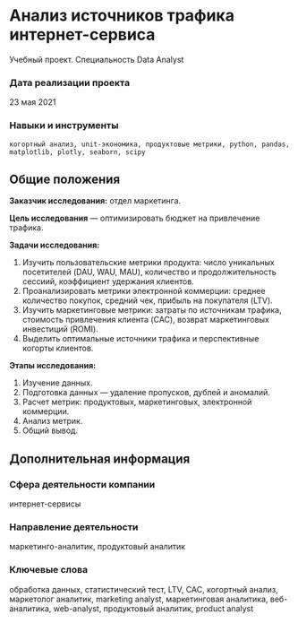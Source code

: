 # Анализ источников трафика интернет-сервиса
Учебный проект. Специальность Data Analyst

### Дата реализации проекта

23 мая 2021

### Навыки и инструменты

    когортный анализ, unit-экономика, продуктовые метрики, python, pandas, matplotlib, plotly, seaborn, scipy

## Общие положения

**Заказчик исследования:** отдел маркетинга.

**Цель исследования** — оптимизировать бюджет на привлечение трафика.

**Задачи исследования:**

1. Изучить пользовательские метрики продукта: число уникальных посетителей (DAU, WAU, MAU), количество и продолжительность сессиий, коэффициент удержания клиентов.
2. Проанализировать метрики электронной коммерции: среднее количество покупок, средний чек, прибыль на покупателя (LTV).
3. Изучить маркетинговые метрики: затраты по источникам трафика, стоимость привлечения клиента (CAC), возврат маркетинговых инвестиций (ROMI).
4. Выделить оптимальные источники трафика и перспективные когорты клиентов.

**Этапы исследования:**

1. Изучение данных.
2. Подготовка данных — удаление пропусков, дублей и аномалий.
3. Расчет метрик: продуктовых, маркетинговых, электронной коммерции.
4. Анализ метрик.
5. Общий вывод.

## Дополнительная информация

### Сфера деятельности компании

интернет-сервисы

### Направление деятельности

маркетинго-аналитик, продуктовый аналитик

### Ключевые слова

обработка данных, статистический тест, LTV, CAC, когортный анализ, маркетолог аналитик, marketing analyst, маркетинговая аналитика, веб-аналитика, web-analyst, продуктовый аналитик, product analyst
